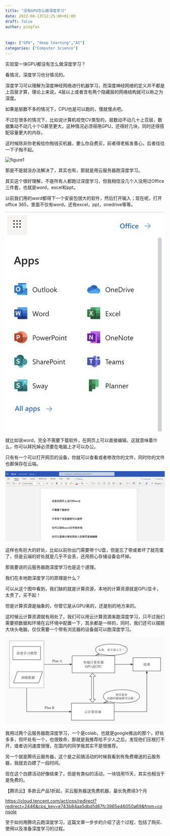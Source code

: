 ```yaml
---
title: "没有GPU怎么做深度学习"
date: 2022-08-13T12:25:08+01:00
draft: false
author: pingfan


tags: ["GPU", "deep learning","AI"]
categories: ["Computer Science"]
---
```



实验室一块GPU都没有怎么做深度学习？
    
看情况，深度学习也分情况的。

深度学习可以理解为深度神经网络进行机器学习，而深度神经网络的定义并不都是上百层才算，理论上来说，4层以上或者含有两个隐藏层的网络结构就可以称之为深度。

如果是层数不多的情况下，CPU也是可以跑的，慢就慢点吧。

不过在很多的情况下，比如说计算机视觉CV类型的，层数动不动几十上百层，数据集动不动几十个G甚至更大，这种情况必须得用GPU，还得好几块，同时还得搭配容量更大的内存。

这时候除非你老板给你掏钱买机器，要么你自费买，前者得老板发善心，后者往往一下子掏不起。

![figure1](https://www.pingfan.me/blog/static/images/tencent/2022-08-13-12-34-19.png)

那是不是就没办法解决了，其实也有，那就是用云服务器跑深度学习。

其实这个很好理解，不是所有人都跑过深度学习，但我相信没几个人没用过Office三件套，也就是word，excel和ppt。

以前我们用的word都得下一个安装包很大的软件，然后打开输入；现在呢，打开office 365，里面不仅有word，还有excel，ppt，onedrive等等。

![](2022-08-13-12-43-20.png)

就比如说word，完全不需要下载软件，在网页上可以直接编辑，这就意味着什么，你可以拜托掉必须要在电脑上才可以办公。

只有有一个可以打开网页的设备，你就可以查看或者修改你的文件，同时你的文件也都保存在云端。

![](2022-08-13-12-48-02.png)

这样也有巨大的好处，比如以前你出门需要带个U盘，但是忘了带或者坏了就完蛋了，但是云端的好处就是几乎不会丢，还用担心存储设备会坏掉。

那我要说的云服务器跑深度学习也是这个道理。

我们在本地跑深度学习的原理是什么？

可以从这个图中看到，我们缺的就是计算资源，本地的计算资源就是GPU显卡，太贵了，买不起！

但是计算资源是抽象的，你管它是从GPU来的，还是别的地方来的。

这时候云计算资源就有用处了，我们可以用云计算资源来跑深度学习，只不过我们需要把数据和环境在云环境中配置一下，其余都是一样的，同时，我们还可以摆脱大块头电脑，仅仅需要一个带有浏览器的设备就可以跑深度学习。

![](deep_learning.jpg)

我用过两个云服务器跑深度学习，一个是colab，也就是google推出的那个，好处多多，但坏处有一个，也很致命，那就是我推荐给不少人之后，发现他们压根打不开，或者访问速度很慢，在国内的同学我其实不是很推荐。

另一个就是腾讯云服务器，这个是之前搞活动的时候我看到有免费赠送的云服务器，我就去白嫖了一段时间。

现在这个白嫖活动好像结束了，但是有类似的活动，一块钱用15天，其实也相当于是免费的。

【腾讯云】多款云产品1折起，买云服务器送免费机器，最长免费续3个月

https://cloud.tencent.com/act/cps/redirect?redirect=2446&cps_key=e743b84aa5dbd1d87fc3965e46050a69&from=console

至于如何用腾讯云跑深度学习，这篇文章一步步的介绍了这个过程，包括了购买、使用以及准备深度学习的过程。

